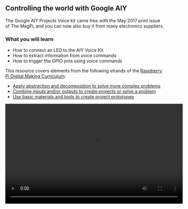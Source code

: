 ## Controlling the world with Google AIY

The Google AIY Projects Voice kit came free with the May 2017 print issue of The MagPi, and you can now also buy it from many electronics suppliers.

### What you will learn
- How to connect an LED to the AIY Voice Kit
- How to extract information from voice commands
- How to trigger the GPIO pins using voice commands

This resource covers elements from the following strands of the [Raspberry Pi Digital Making Curriculum](https://www.raspberrypi.org/curriculum/):

- [Apply abstraction and decomposition to solve more complex problems](https://www.raspberrypi.org/curriculum/programming/developer)
- [Combine inputs and/or outputs to create projects or solve a problem](https://www.raspberrypi.org/curriculum/physical-computing/builder)
- [Use basic materials and tools to create project prototypes](https://www.raspberrypi.org/curriculum/manufacture/creator)

<video width="560" height="315" controls>
<source src="images/completed.webm" type="video/webm">

If your browser does not support WebM video, try FireFox or Chrome.
</video>
